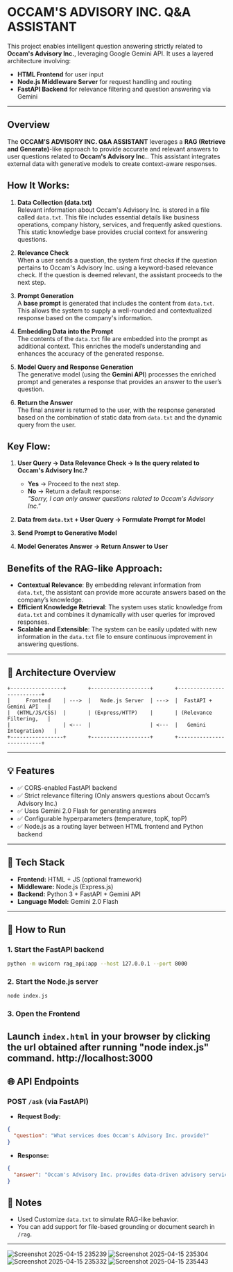 # **OCCAM'S ADVISORY INC. Q&A ASSISTANT**

This project enables intelligent question answering strictly related to **Occam's Advisory Inc.**, leveraging Google Gemini API. It uses a layered architecture involving:

- **HTML Frontend** for user input
- **Node.js Middleware Server** for request handling and routing
- **FastAPI Backend** for relevance filtering and question answering via Gemini

---
## **Overview**

The **OCCAM'S ADVISORY INC. Q&A ASSISTANT** leverages a **RAG (Retrieve and Generate)**-like approach to provide accurate and relevant answers to user questions related to **Occam's Advisory Inc.**. This assistant integrates external data with generative models to create context-aware responses.

## **How It Works:**

1. **Data Collection (data.txt)**  
   Relevant information about Occam's Advisory Inc. is stored in a file called `data.txt`. This file includes essential details like business operations, company history, services, and frequently asked questions. This static knowledge base provides crucial context for answering questions.

2. **Relevance Check**  
   When a user sends a question, the system first checks if the question pertains to Occam's Advisory Inc. using a keyword-based relevance check. If the question is deemed relevant, the assistant proceeds to the next step.

3. **Prompt Generation**  
   A **base prompt** is generated that includes the content from `data.txt`. This allows the system to supply a well-rounded and contextualized response based on the company's information.

4. **Embedding Data into the Prompt**  
   The contents of the `data.txt` file are embedded into the prompt as additional context. This enriches the model’s understanding and enhances the accuracy of the generated response.

5. **Model Query and Response Generation**  
   The generative model (using the **Gemini API**) processes the enriched prompt and generates a response that provides an answer to the user’s question.

6. **Return the Answer**  
   The final answer is returned to the user, with the response generated based on the combination of static data from `data.txt` and the dynamic query from the user.

## **Key Flow:**

1. **User Query → Data Relevance Check → Is the query related to Occam's Advisory Inc.?**
   - **Yes** → Proceed to the next step.
   - **No** → Return a default response:  
     _"Sorry, I can only answer questions related to Occam's Advisory Inc."_

2. **Data from `data.txt` + User Query → Formulate Prompt for Model**  
3. **Send Prompt to Generative Model**  
4. **Model Generates Answer → Return Answer to User**

## **Benefits of the RAG-like Approach:**

- **Contextual Relevance**: By embedding relevant information from `data.txt`, the assistant can provide more accurate answers based on the company’s knowledge.
- **Efficient Knowledge Retrieval**: The system uses static knowledge from `data.txt` and combines it dynamically with user queries for improved responses.
- **Scalable and Extensible**: The system can be easily updated with new information in the `data.txt` file to ensure continuous improvement in answering questions.

---

## 📐 Architecture Overview

```text
+-----------------+       +-------------------+       +--------------------------+
|     Frontend    | --->  |   Node.js Server  | --->  |  FastAPI + Gemini API   |
|  (HTML/JS/CSS)  |       | (Express/HTTP)    |       | (Relevance Filtering,   |
|                 | <---  |                   | <---  |   Gemini Integration)   |
+-----------------+       +-------------------+       +--------------------------+
```

---

## 💡 Features

- ✅ CORS-enabled FastAPI backend
- ✅ Strict relevance filtering (Only answers questions about Occam’s Advisory Inc.)
- ✅ Uses Gemini 2.0 Flash for generating answers
- ✅ Configurable hyperparameters (temperature, topK, topP)
- ✅ Node.js as a routing layer between HTML frontend and Python backend

---

## 🔧 Tech Stack

- **Frontend:** HTML + JS (optional framework)
- **Middleware:** Node.js (Express.js)
- **Backend:** Python 3 + FastAPI + Gemini API
- **Language Model:** Gemini 2.0 Flash

---

## 🚀 How to Run

### 1. Start the FastAPI backend

```bash
python -m uvicorn rag_api:app --host 127.0.0.1 --port 8000
```

### 2. Start the Node.js server

```bash
node index.js
```

### 3. Open the Frontend

Launch `index.html` in your browser by clicking the url obtained after running "node index.js" command.
http://localhost:3000
---

## 🌐 API Endpoints

### POST `/ask` (via FastAPI)

- **Request Body:**
```json
{
  "question": "What services does Occam's Advisory Inc. provide?"
}
```

- **Response:**
```json
{
  "answer": "Occam's Advisory Inc. provides data-driven advisory services in the finance and analytics domains..."
}
```

## 📌 Notes

- Used Customize `data.txt` to simulate RAG-like behavior.
- You can add support for file-based grounding or document search in `/rag`.

---
![Screenshot 2025-04-15 235239](https://github.com/user-attachments/assets/c1faf426-1164-4a59-9e31-52b32c1059a2)
![Screenshot 2025-04-15 235304](https://github.com/user-attachments/assets/e49d8d54-2346-4a14-9db7-f4b3351e3478)
![Screenshot 2025-04-15 235332](https://github.com/user-attachments/assets/a1045b27-8f42-44e2-aeea-22d5723318f1)
![Screenshot 2025-04-15 235443](https://github.com/user-attachments/assets/8226e3b2-129c-4a6e-80d3-f1383d36df79)

